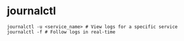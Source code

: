 # journalctl

```
journalctl -u <service_name> # View logs for a specific service
journalctl -f # Follow logs in real-time
```
